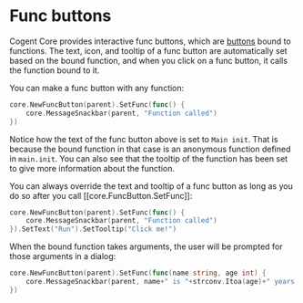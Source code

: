 # Func buttons

Cogent Core provides interactive func buttons, which are [buttons](../basic/buttons) bound to functions. The text, icon, and tooltip of a func button are automatically set based on the bound function, and when you click on a func button, it calls the function bound to it.

You can make a func button with any function:

```Go
core.NewFuncButton(parent).SetFunc(func() {
    core.MessageSnackbar(parent, "Function called")
})
```

Notice how the text of the func button above is set to `Main init`. That is because the bound function in that case is an anonymous function defined in `main.init`. You can also see that the tooltip of the function has been set to give more information about the function.

You can always override the text and tooltip of a func button as long as you do so after you call [[core.FuncButton.SetFunc]]:

```Go
core.NewFuncButton(parent).SetFunc(func() {
    core.MessageSnackbar(parent, "Function called")
}).SetText("Run").SetTooltip("Click me!")
```

When the bound function takes arguments, the user will be prompted for those arguments in a dialog:

```Go
core.NewFuncButton(parent).SetFunc(func(name string, age int) {
    core.MessageSnackbar(parent, name+" is "+strconv.Itoa(age)+" years old")
})
```
